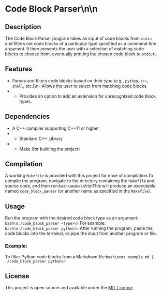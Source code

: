 # Code Block Parser\n\n
## Description
The Code Block Parser program takes an input of code blocks from `stdin` and filters out code blocks of a particular type specified as a command-line argument. It then presents the user with a selection of matching code blocks to choose from, eventually printing the chosen code block to `stdout`.
## Features
- Parses and filters code blocks based on their type (e.g., `python`, `c++`, `shell`, etc.)\n- Allows the user to select from matching code blocks.
- - Provides an option to add an extension for unrecognized code block types.
## Dependencies
- A C++ compiler supporting C++11 or higher
- - Standard C++ Library
- - Make (for building the project)
## Compilation
A working `Makefile` is provided with this project for ease of compilation.To compile the program, navigate to the directory containing the `Makefile` and source code, and then run:```bash\nmake\n```\n\nThis will produce an executable named `code_block_parser` (or another name as specified in the `Makefile`).
## Usage
Run the program with the desired code block type as an argument:
```bash\n./code_block_parser <type>\n```
For example:
```bash\n./code_block_parser python\n```
After running the program, paste the code blocks into the terminal, or pipe the input from another program or file.
### Example:
To filter Python code blocks from a Markdown file:```bash\ncat example.md | ./code_block_parser python\n```
## License
This project is open source and available under the [MIT License](LICENSE).


